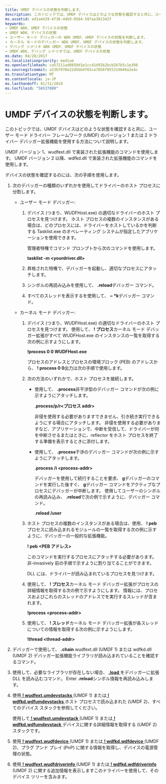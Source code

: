 ```yaml
---
title: UMDF デバイスの状態を判断します。
description: このトピックでは、UMDF デバイスはどのような状態を確認すると共に、ユーザー モード ドライバー フレームワーク (UMDF) のバージョン 1 または 2 ドライバー デバッガー拡張機能を使用する方法について説明します。
ms.assetid: ed1a4429-4f36-44b9-9564-587aa381342f
keywords:
- UMDF WDK、UMDF デバイスの状態
- UMDF WDK、デバイスの状態
- ユーザー モード デバッガーの WDK UMDF、UMDF デバイスの状態を判断します。
- カーネル モードのデバッガー WDK UMDF、UMDF デバイスの状態を判断します。
- デバッグ シナリオ WDK UMDF、UMDF デバイスの状態
- UMDF WDK、デバッグ シナリオでは、UMDF デバイスの状態
ms.date: 04/20/2017
ms.localizationpriority: medium
ms.openlocfilehash: ca57211ad0850d1e1cc41d92b2bcb2b7b5c1e398
ms.sourcegitcommit: a33b7978e22d5bb9f65ca7056f955319049a2e4c
ms.translationtype: MT
ms.contentlocale: ja-JP
ms.lasthandoff: 01/31/2019
ms.locfileid: "56537880"
---
```

# <a name="determining-the-state-of-a-umdf-device"></a>UMDF デバイスの状態を判断します。


このトピックでは、UMDF デバイスはどのような状態を確認すると共に、ユーザー モード ドライバー フレームワーク (UMDF) のバージョン 1 または 2 ドライバー デバッガー拡張機能を使用する方法について説明します。

UMDF バージョン 1、wudfext.dll で実装された拡張機能のコマンドを使用します。 UMDF バージョン 2 以降、wdfkd.dll で実装された拡張機能のコマンドを使用します。

デバイスの状態を確認するのには、次の手順を使用します。

1.  次のデバッガーの種類のいずれかを使用してドライバーのホスト プロセスに分割します。
    -   ユーザー モード デバッガー:
        1.  デバイス (つまり、WUDFHost.exe) の適切なドライバーのホスト プロセスを見つけます。 ホスト プロセスの複数のインスタンスがある場合は、どのプロセスには、ドライバーをホストしているかを判断する Tasklist.exe のオペレーティング システムが指定したアプリケーションを使用できます。

            管理者特権でコマンド プロンプトから次のコマンドを使用します。

            **tasklist -m &lt;yourdriver.dll&gt;**

        2.  昇格された特権で、デバッガーを起動し、適切なプロセスにアタッチします。
        3.  シンボルの再読み込みを使用して、 **.reload**デバッガー コマンド。
        4.  すべてのスレッドを表示するを使用して、  **~ \*k**デバッガー コマンド。

    -   カーネル モード デバッガー:
        1.  デバイス (つまり、WUDFHost.exe) の適切なドライバーのホスト プロセスを見つけます。 使用して、 **! プロセス**カーネル モード デバッガー拡張がすべて WUDFHost.exe のインスタンスの一覧を取得する次の例に示すようにします。

            **!process 0 0 WUDFHost.exe**

            プロセスのアドレスとプロセスの環境ブロック (PEB) のアドレスから、 **! process 0 0**出力は次の手順で使用します。

        2.  次の方法のいずれかで、ホスト プロセスを接続します。
            -   使用して、 **.process**非干渉型のデバッガー コマンドが次の例に示すようにアタッチします。

                **.process/p/r&lt;プロセス addr&gt;**

                非侵を使用する必要がありますできません、引き続き実行できるようにする場合にアタッチします。 非侵を使用する必要がありますなど、アプリケーションで、中断を受信して、ドライバーが何を中断させるまたはときに、reflector をホスト プロセスを終了する準備を表示するときに添付します。

            -   使用して、 **.process**干渉のデバッガー コマンドが次の例に示すようにアタッチします。

                **.process /i &lt;process-addr&gt;**

                デバッガーを使用して続行することを要求、 **g**デバッガーのコマンドを実行した後すぐ、 **g**デバッガー コマンドをアクティブなプロセスにデバッガーが中断します。 使用してユーザーのシンボルの再読み込み、 **.reload**で次の例で示すように、デバッガー コマンド。

                **.reload /user**

        3.  ホスト プロセスの複数のインスタンスがある場合は、使用、 **! peb**プロセスに読み込まれるモジュールの一覧を取得する次の例に示すように、デバッガーの一般的な拡張機能。

            **! peb &lt;PEB アドレス&gt;**

            このコマンドを実行するプロセスにアタッチする必要があります。 非-invasively 前の手順で示すように割り当てることができます。

            DLL には、ドライバーが読み込まれているプロセスを見つけます。

        4.  使用して、 **! プロセス**カーネル モード デバッガー拡張がプロセスの詳細情報を取得する次の例で示すようにします。 情報には、プロセスおよびこれらのスレッドのアドレスでを実行するスレッドが含まれます。

            **!process &lt;process-addr&gt;**

        5.  使用して、 **! スレッド**カーネル モード デバッガー拡張が各スレッドについての情報を取得する次の例に示すようにします。

            **!thread &lt;thread-addr&gt;**

2.  デバッガーで使用して、 **.chain** wudfext.dll (UMDF 1) または wdfkd.dll (UMDF 2) デバッガー拡張機能ライブラリが読み込まれていることを確認するコマンド。
3.  使用して、必要なライブラリが存在しない場合、 [ **.load** ](https://msdn.microsoft.com/library/windows/hardware/ff563964)をデバッガーに拡張 DLL を読み込むコマンド。 Enter **.reload**シンボル情報を再読み込みします。
4.  使用[ **! wudfext.umdevstacks** ](https://msdn.microsoft.com/library/windows/hardware/ff566191) (UMDF 1) または[ **! wdfkd.wdfumdevstacks** ](https://msdn.microsoft.com/library/windows/hardware/dn265380)ホスト プロセスで読み込まれた (UMDF 2)、すべてのデバイス スタックを参照してください。

    使用して[ **! wudfext.umdevstack** ](https://msdn.microsoft.com/library/windows/hardware/ff566189) (UMDF 1) または[ **! wdfkd.wdfumdevstack** ](https://msdn.microsoft.com/library/windows/hardware/dn265379)デバイスに関する詳細情報を取得する (UMDF 2)スタックです。

5.  使用[ **! wudfext.wudfdevice** ](https://msdn.microsoft.com/library/windows/hardware/ff566199) (UMDF 1) または[ **! wdfkd.wdfdevice** ](https://msdn.microsoft.com/library/windows/hardware/ff565703) (UMDF 2)、プラグ アンド プレイ (PnP) に関する情報を取得し、デバイスの電源管理の状態。

6.  使用[ **! wudfext.wudfdriverinfo** ](https://msdn.microsoft.com/library/windows/hardware/ff566207) (UMDF 1) または[ **! wdfkd.wdfdriverinfo** ](https://msdn.microsoft.com/library/windows/hardware/ff565724) (UMDF 2) に関する追加情報を表示しますこのドライバーを使用して、そのデバイス ツリーを含みます。

 

 





